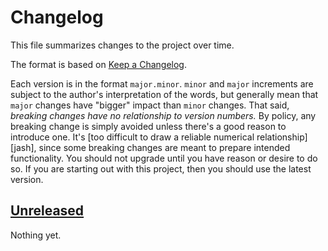 # Changelog

This file summarizes changes to the project over time.

The format is based on [Keep a
Changelog](https://keepachangelog.com/en/1.0.0/).

Each version is in the format `major.minor`. `minor` and `major`
increments are subject to the author's interpretation of the words,
but generally mean that `major` changes have "bigger" impact than
`minor` changes. That said, _breaking changes have no relationship to
version numbers._ By policy, any breaking change is simply avoided
unless there's a good reason to introduce one. It's [too difficult to
draw a reliable numerical relationship][jash], since some breaking
changes are meant to prepare intended functionality. You should not
upgrade until you have reason or desire to do so. If you are starting
out with this project, then you should use the latest version.

## [Unreleased]
Nothing yet.

[Unreleased]: https://github.com/zyrolasting/racket-vulkan/compare/v0.0...HEAD
